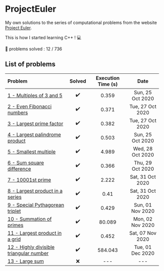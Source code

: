 # ProjectEuler
My own solutions to the series of computational problems from the website
[Project Euler](https://projecteuler.net/).

This is how I started learning C++ ! :computer:

:pushpin: problems solved : 12 / 736

## List of problems

Problem | Solved | Execution Time (s) | Date
:---|:---:|:---:|:---:
[1 - Multiples of 3 and 5](Problem_1/main.cpp)|:heavy_check_mark:|0.359|Sun, 25 Oct 2020
[2 - Even Fibonacci numbers](Problem_2/main.cpp)|:heavy_check_mark:|0.371|Tue, 27 Oct 2020
[3 - Largest prime factor](Problem_3/main.cpp)|:heavy_check_mark:|0.382|Tue, 27 Oct 2020
[4 - Largest palindrome product](Problem_4/main.cpp)|:heavy_check_mark:|0.503|Sun, 25 Oct 2020
[5 - Smallest multiple](Problem_5/main.cpp)|:heavy_check_mark:|4.989|Wed, 28 Oct 2020
[6 - Sum square difference](Problem_6/main.cpp)|:heavy_check_mark:|0.366|Thu, 29 Oct 2020
[7 - 10001st prime](Problem_7/main.cpp)|:heavy_check_mark:|2.222|Sat, 31 Oct 2020
[8 - Largest product in a series](Problem_8/main.cpp)|:heavy_check_mark:|0.41|Sat, 31 Oct 2020
[9 - Special Pythagorean triplet](Problem_9/main.cpp)|:heavy_check_mark:|0.429|Sun, 01 Nov 2020
[10 - Summation of primes](Problem_10/main.cpp)|:heavy_check_mark:|80.089|Mon, 02 Nov 2020
[11 - Largest product in a grid](Problem_11/main.cpp)|:heavy_check_mark:|0.452|Sat, 07 Nov 2020
[12 - Highly divisible triangular number](Problem_12/main.cpp)|:heavy_check_mark:|584.043|Tue, 01 Dec 2020
[13 - Large sum](Problem_13/main.cpp)|:x:|---|---
